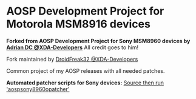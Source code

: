 # AOSP Development Project for Motorola MSM8916 devices

**Forked from AOSP Development Project for Sony MSM8960 devices by [Adrian DC @XDA-Developers](http://forum.xda-developers.com/member.php?u=2233641)** All credit goes to him!


Fork maintained by [DroidFreak32 @XDA-Developers](https://forum.xda-developers.com/member.php?u=5363856)

Common project of my AOSP releases with all needed patches.

**Automated patcher scripts for Sony devices:** [Source then run 'aospsony8960opatcher'](http://adriandc.github.io/android_development_shell_tools/#documentation-extensionssony_msm8960android_rom_aosp_sony8960rc)
